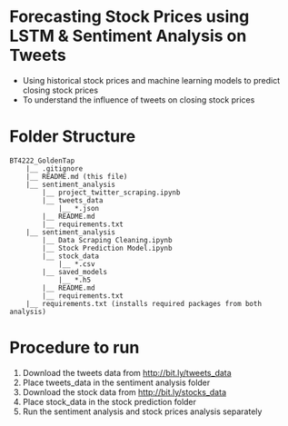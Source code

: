 # Forecasting Stock Prices using LSTM & Sentiment Analysis on Tweets
- Using historical stock prices and machine learning models to predict closing stock prices
- To understand the influence of tweets on closing stock prices  

# Folder Structure
```
BT4222_GoldenTap
    |__ .gitignore
    |__ README.md (this file)
    |__ sentiment_analysis
        |__ project_twitter_scraping.ipynb
        |__ tweets_data
            |__ *.json
        |__ README.md
        |__ requirements.txt
    |__ sentiment_analysis
        |__ Data Scraping Cleaning.ipynb
        |__ Stock Prediction Model.ipynb
        |__ stock_data
            |__ *.csv
        |__ saved_models
            |__ *.h5
        |__ README.md
        |__ requirements.txt
    |__ requirements.txt (installs required packages from both analysis)
```

# Procedure to run
1. Download the tweets data from http://bit.ly/tweets_data
2. Place tweets_data in the sentiment analysis folder
3. Download the stock data from http://bit.ly/stocks_data
4. Place stock_data in the stock prediction folder
6. Run the sentiment analysis and stock prices analysis separately
